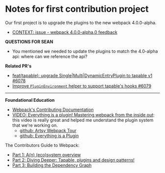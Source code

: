# Notes for first contribution project

Our first project is to upgrade the plugins to the new webpack 4.0.0-alpha.

- [CONTEXT: issue - webpack 4.0.0-alpha.0 feedback](https://github.com/webpack/webpack/issues/6064)

**QUESTIONS FOR SEAN**
- You mentioned we needed to update the plugins to match the 4.0-alpha api: where can we reference the api?

**Related PR's**
- [feat(tapable): upgrade Single|Multi|DynamicEntryPlugin to tapable v1 #6078](https://github.com/webpack/webpack/pull/6078/files)
- [Improve `PluginEnvironment` helper to support tapable's hooks #6079](https://github.com/webpack/webpack/pull/6079)

---

**Foundational Education**
- [Webpack's Contributing Documentation](https://github.com/webpack/webpack/blob/master/CONTRIBUTING.md)
- [VIDEO: Everything is a plugin! Mastering webpack from the inside out](https://www.youtube.com/watch?v=4tQiJaFzuJ8): this video is really great and helped me understand the plugin system that we're working on.
  - [github: Artsy Webpack Tour](https://github.com/TheLarkInn/artsy-webpack-tour)
  - [github: Everything is a Plugin](https://github.com/TheLarkInn/everything-is-a-plugin)

The Contributors Guide to Webpack:
  - [Part 1: A(n) (eco)system overview](https://medium.com/webpack/the-contributors-guide-to-webpack-part-1-a0410cc82ca4)
  - [Part 2: Diving Deeper: Tapable, plugins and design patterns!](https://medium.com/webpack/the-contributors-guide-to-webpack-part-2-9fd5e658e08c)
  - [Part 3: Building the Dependency Graph](https://medium.com/webpack/the-contributors-guide-to-webpack-part-3-44cc149af02c)
